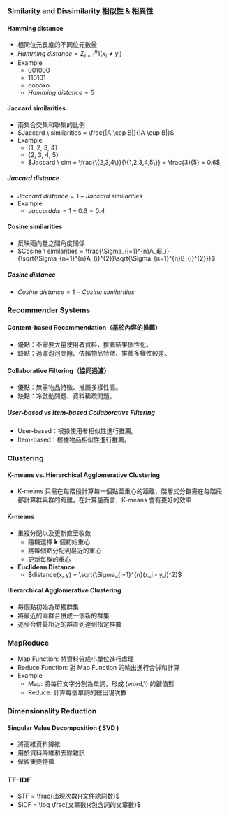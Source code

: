 ### Similarity and Dissimilarity 相似性 & 相異性
#### Hamming distance 
- 相同位元長度的不同位元數量
- $Hamming \ distance = \Sigma_{i=1}^{n}1(x_i\neq y_i)$
- Example 
	- $001000$
	- $110101$
	- ooooxo
	- $Hamming \ distance = 5$
#### Jaccard similarities 
- 兩集合交集和聯集的比例
- $Jaccard \ similarities = \frac{|A \cap B|}{|A \cup B|}$
- Example 
	- {1, 2, 3, 4}
	- {2, 3, 4, 5}
	- $Jaccard \ sim = \frac{\{2,3,4\}}{\{1,2,3,4,5\}} = \frac{3}{5} = 0.6$
##### Jaccard distance 
- $Jaccard \ distance = 1 - Jaccard \ similarities$
- Example 
	- $Jaccard dis = 1 - 0.6 = 0.4$
#### Cosine similarities
- 反映兩向量之間角度關係
- $Cosine \ similarities = \frac{\Sigma_{i=1}^{n}A_iB_i}{\sqrt{\Sigma_{n=1}^{n}A_{i}^{2}}\sqrt{\Sigma_{n=1}^{n}B_{i}^{2}}}$
##### Cosine distance 
- $Cosine \ distance = 1 - Cosine \ similarities$
### Recommender Systems
#### Content-based Recommendation（基於內容的推薦）
- 優點：不需要大量使用者資料，推薦結果個性化。
- 缺點：過濾泡泡問題、依賴物品特徵、推薦多樣性較差。
#### Collaborative Filtering（協同過濾）
- 優點：無需物品特徵、推薦多樣性高。
- 缺點：冷啟動問題、資料稀疏問題。
##### User-based vs Item-based Collaborative Filtering
- User-based：根據使用者相似性進行推薦。
- Item-based：根據物品相似性進行推薦。
### Clustering
#### K-means vs. Hierarchical Agglomerative Clustering
- K-means 只需在每階段計算每一個點至重心的距離，階層式分群需在每階段都計算群與群的距離，在計算量而言，K-means 會有更好的效率
#### K-means
- 重複分配以及更新直至收斂
	- 隨機選擇 **k** 個初始重心
	- 將每個點分配到最近的重心
	- 更新每群的重心
- **Euclidean Distance** 
	- $distance(x, y) = \sqrt{\Sigma_{i=1}^{n}(x_i - y_i)^2}$
#### Hierarchical Agglomerative Clustering
- 每個點初始為單獨群集
- 將最近的兩群合併成一個新的群集
- 逐步合併最相近的群直到達到指定群數
### MapReduce
- Map Function: 將資料分成小單位進行處理
- Reduce Function: 對 Map Function 的輸出進行合併和計算
- Example 
	- Map: 將每行文字分割為單詞，形成 (word,1) 的鍵值對
	- Reduce: 計算每個單詞的總出現次數
### Dimensionality Reduction
#### Singular Value Decomposition ( SVD )
- 將高維資料降維
- 用於資料降維和去除雜訊
- 保留重要特徵
### TF-IDF
- $TF = \frac{出現次數}{文件總詞數}$
- $IDF = \log \frac{文章數}{包含詞的文章數}$
